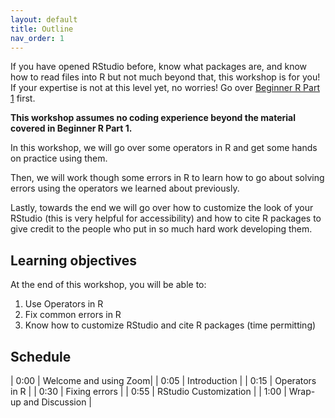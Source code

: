 ```yaml
---
layout: default
title: Outline
nav_order: 1
---
```


If you have opened RStudio before, know what packages are, and know how to read files into R but not much beyond that, this workshop is for you! If your expertise is not at this level yet, no worries! Go over [Beginner R Part 1](https://ubc-library-rc.github.io/Beginner_R_Part1/) first.

<strong>This workshop assumes no coding experience beyond the material covered in Beginner R Part 1.</strong> 

In this workshop, we will go over some operators in R and get some hands on practice using them. 

Then, we will work though some errors in R to learn how to go about solving errors using the operators we learned about previously. 

Lastly, towards the end we will go over how to customize the look of your RStudio (this is very helpful for accessibility) and how to cite R packages to give credit to the people who put in so much hard work developing them.

## Learning objectives

At the end of this workshop, you will be able to: 
1. Use Operators in R 
2. Fix common errors in R 
3. Know how to customize RStudio and cite R packages (time permitting)

## Schedule

| 0:00 \| Welcome and using Zoom\|
| 0:05 \| Introduction \|
| 0:15 \| Operators in R \|
| 0:30 \| Fixing errors \|
| 0:55 \| RStudio Customization \|
| 1:00 \| Wrap-up and Discussion \|


